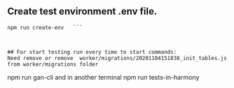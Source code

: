 
## Create test environment .env file.

   ```
   npm run create-env   ```



## For start testing run every time to start commands:
Need remove or remove  worker/migrations/20201104151838_init_tables.js from worker/migrations folder
```

   npm run gan-cli
     and  in another terminal
   npm run tests-in-harmony
```